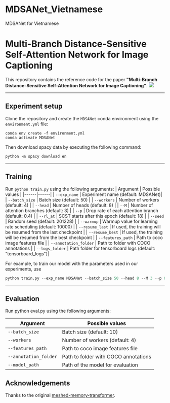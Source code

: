 # MDSANet_Vietnamese
MDSANet for Vietnamese

# Multi-Branch Distance-Sensitive Self-Attention Network for Image Captioning
This repository contains the reference code for the paper **"Multi-Branch Distance-Sensitive Self-Attention Network for Image Captioning"**.
![](./images/arch.png)
***
## Experiment setup
Clone the repository and create the `MDSANet` conda environment using the `environment.yml` file:
```
conda env create -f environment.yml
conda activate MDSANet
```

Then download spacy data by executing the following command:
```
python -m spacy download en
```
***
## Training
Run `python train.py` using the following arguments:
| Argument | Possible values |
|------|------|
| `--exp_name` | Experiment name (default: MDSANet)|
| `--batch_size` | Batch size (default: 50) |
| `--workers` | Number of workers (default: 4) |
| `--head` | Number of heads (default: 8) |
| `--M` | Number of attention branches (default: 3) |
| `--p` | Drop rate of each attention branch (default: 0.4) |
| `--rl_at` | SCST starts after this epoch (default: 18) |
| `--seed` | Random seed (default: 201228) |
| `--warmup` | Warmup value for learning rate scheduling (default: 10000) |
| `--resume_last` | If used, the training will be resumed from the last checkpoint |
| `--resume_best` | If used, the training will be resumed from the best checkpoint |
| `--features_path` | Path to coco image features file |
| `--annotation_folder` | Path to folder with COCO annotations |
| `--logs_folder` | Path folder for tensorboard logs (default: "tensorboard_logs")|

For example, to train our model with the parameters used in our experiments, use
```python
python train.py --exp_name MDSANet --batch_size 50 --head 8 --M 3 --p 0.4 --features_path ./data/coco_grid_features.hdf5 --annotation_folder ./annotation --workers 4 --rl_at 18 --seed 201228
```
***
## Evaluation
Run python eval.py using the following arguments:

| Argument | Possible values |
|------|------|
| `--batch_size` | Batch size (default: 10) |
| `--workers` | Number of workers (default: 4) |
| `--features_path` | Path to coco image features file |
| `--annotation_folder` | Path to folder with COCO annotations |
| `--model_path` | Path of the model for evaluation|

## Acknowledgements
Thanks to the original [meshed-memory-transformer](https://github.com/aimagelab/meshed-memory-transformer).
